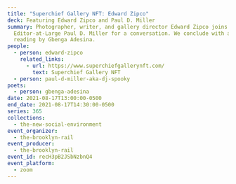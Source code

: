 ```yaml
---
title: "Superchief Gallery NFT: Edward Zipco"
deck: Featuring Edward Zipco and Paul D. Miller
summary: Photographer, writer, and gallery director Edward Zipco joins Rail
  Editor-at-Large Paul D. Miller for a conversation. We conclude with a poetry
  reading by Gbenga Adesina.
people:
  - person: edward-zipco
    related_links:
      - url: https://www.superchiefgallerynft.com/
        text: Superchief Gallery NFT
  - person: paul-d-miller-aka-dj-spooky
poets:
  - person: gbenga-adesina
date: 2021-08-17T13:00:00-0500
end_date: 2021-08-17T14:30:00-0500
series: 365
collections:
  - the-new-social-environment
event_organizer:
  - the-brooklyn-rail
event_producer:
  - the-brooklyn-rail
event_id: recH3pB2JSbNzbnQ4
event_platform:
  - zoom
---
```

